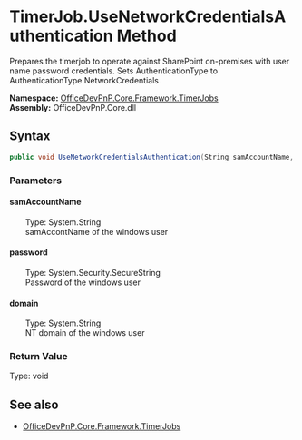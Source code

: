 # TimerJob.UseNetworkCredentialsAuthentication Method  
Prepares the timerjob to operate against SharePoint on-premises with user name password credentials. Sets AuthenticationType to AuthenticationType.NetworkCredentials  

**Namespace:** [OfficeDevPnP.Core.Framework.TimerJobs](OfficeDevPnP.Core.Framework.TimerJobs.md)  
**Assembly:** OfficeDevPnP.Core.dll  
## Syntax
```C#
public void UseNetworkCredentialsAuthentication(String samAccountName, SecureString password, String domain)
```
### Parameters
#### samAccountName  
&emsp;&emsp;Type: System.String  
&emsp;&emsp;samAccontName of the windows user  

#### password  
&emsp;&emsp;Type: System.Security.SecureString  
&emsp;&emsp;Password of the windows user  

#### domain  
&emsp;&emsp;Type: System.String  
&emsp;&emsp;NT domain of the windows user  

### Return Value
Type: void  

## See also
- [OfficeDevPnP.Core.Framework.TimerJobs](OfficeDevPnP.Core.Framework.TimerJobs.md)

